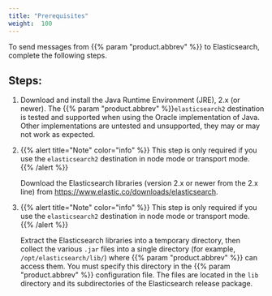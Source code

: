 ```yaml
---
title: "Prerequisites"
weight:  100
---
```

<!-- DISCLAIMER: This file is based on the syslog-ng Open Source Edition documentation https://github.com/balabit/syslog-ng-ose-guides/commit/2f4a52ee61d1ea9ad27cb4f3168b95408fddfdf2 and is used under the terms of The syslog-ng Open Source Edition Documentation License. The file has been modified by Axoflow. -->

To send messages from {{% param "product.abbrev" %}} to Elasticsearch, complete the following steps.


## Steps:

1.  Download and install the Java Runtime Environment (JRE), 2.x (or newer). The {{% param "product.abbrev" %}}`elasticsearch2` destination is tested and supported when using the Oracle implementation of Java. Other implementations are untested and unsupported, they may or may not work as expected.

2.  {{% alert title="Note" color="info" %}}
This step is only required if you use the `elasticsearch2` destination in node mode or transport mode.
    {{% /alert %}}
    
    Download the Elasticsearch libraries (version 2.x or newer from the 2.x line) from <https://www.elastic.co/downloads/elasticsearch>.

3.  {{% alert title="Note" color="info" %}}
This step is only required if you use the `elasticsearch2` destination in node mode or transport mode.
    {{% /alert %}}
    
    Extract the Elasticsearch libraries into a temporary directory, then collect the various `.jar` files into a single directory (for example, `/opt/elasticsearch/lib/`) where {{% param "product.abbrev" %}} can access them. You must specify this directory in the {{% param "product.abbrev" %}} configuration file. The files are located in the `lib` directory and its subdirectories of the Elasticsearch release package.

